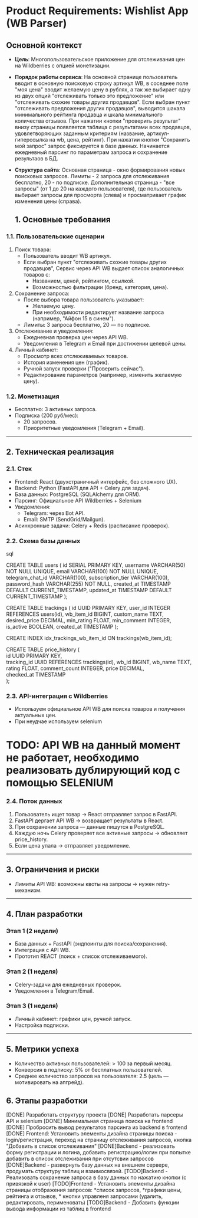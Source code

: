 # Product Requirements: Wishlist App (WB Parser)

## **Основной контекст**
- **Цель**: Многопользовательское приложение для отслеживания цен на Wildberries с опцией монетизации.
- **Порядок работы сервиса**: На основной странице пользователь вводит в основную поисковую  строку артикул WB, в соседнее поле "моя цена" вводит желаемую цену в рублях, а так же выбирает одну из двух опций "отслеживать только это предложение" или "отслеживать схожие товары других продавцов". Если выбран пункт "отслеживать предложения других продавцов", выводится шакала минимального рейтинга продавца и шкала минимального количества отзывов. При нажатии кнопки "проверить результат" внизу страницы появляется таблица с результатами всех продавцов, удовлетворяющих заданным критериям (название, артикул-гиперссылка на wb, цена, рейтинг). При нажатии кнопки "Сохранить мой запрос" запрос фиксируется в базе данных. Начинается ежедневный парсинг по параметрам запроса и сохранение результаов в БД.
- **Структура сайта**: Основная страница - окно формирования новых поисковых запросов. Лимиты - 2 запроса для отслеживания бесплатно, 20 - по подписке. Дополнительная страница - "все запросы" (от 1 до 20 на каждого пользователя), где пользователь выбирает запросы для просморта (слева) и просматривает график изменения цены (справа).

    ## 1. Основные требования  
### 1.1. Пользовательские сценарии  
1. Поиск товара:  
   - Пользователь вводит WB артикул.  
   - Если выбран пункт "отслеживать схожие товары других продавцов", Сервис через API WB выдает список аналогичных товаров с:  
     - Названием, ценой, рейтингом, ссылкой.  
     - Возможностью фильтрации (бренд, категория, цена).  
2. Сохранение запроса:  
   - После выбора товара пользователь указывает:  
     - Желаемую цену.  
     - При необходимости редактирует название запроса (например, "Айфон 15 в синем").  
   - Лимиты: 3 запроса бесплатно, 20 — по подписке.  
3. Отслеживание и уведомления:  
   - Ежедневная проверка цен через API WB.  
   - Уведомления в Telegram и Email при достижении целевой цены.  
4. Личный кабинет:  
   - Просмотр всех отслеживаемых товаров.  
   - История изменения цен (график).  
   - Ручной запуск проверки ("Проверить сейчас").  
   - Редактирование параметров (например, изменить желаемую цену).  

### 1.2. Монетизация  
- Бесплатно: 3 активных запроса.  
- Подписка (200 руб/мес):  
  - 20 запросов.  
  - Приоритетные уведомления (Telegram + Email).  

---

## 2. Техническая реализация  
### 2.1. Стек  
- Frontend: React (двухстраничный интерфейс, без сложного UX).  
- Backend: Python (FastAPI для API + Celery для задач).  
- База данных: PostgreSQL (SQLAlchemy для ORM).  
- Парсинг: Официальное API Wildberries + Selenium 
- Уведомления:  
  - Telegram: через Bot API.  
  - Email: SMTP (SendGrid/Mailgun).  
- Асинхронные задачи: Celery + Redis (расписание проверок).  

### 2.2. Схема базы данных  
sql

CREATE TABLE users (
    id SERIAL PRIMARY KEY,
    username VARCHAR(50) NOT NULL UNIQUE,
    email VARCHAR(100) NOT NULL UNIQUE,
    telegram_chat_id VARCHAR(100),
    subscription_tier VARCHAR(100),
    password_hash VARCHAR(255) NOT NULL,
    created_at TIMESTAMP DEFAULT CURRENT_TIMESTAMP,
    updated_at TIMESTAMP DEFAULT CURRENT_TIMESTAMP
);

CREATE TABLE trackings (
  id UUID PRIMARY KEY,
  user_id INTEGER REFERENCES users(id),
  wb_item_id BIGINT,
  custom_name TEXT,
  desired_price DECIMAL,
  min_rating FLOAT,
  min_comment INTEGER,
  is_active BOOLEAN,
  created_at TIMESTAMP
);

CREATE INDEX idx_trackings_wb_item_id ON trackings(wb_item_id);

CREATE TABLE price_history (  
  id UUID PRIMARY KEY,  
  tracking_id UUID REFERENCES trackings(id),
  wb_id BIGINT, 
  wb_name TEXT,
  rating FLOAT,
  comment_count INTEGER,
  price DECIMAL,  
  checked_at TIMESTAMP  
);

### 2.3. API-интеграция с Wildberries  
- Используем официальное API WB для поиска товаров и получения актуальных цен.  
- При неудчае используем selenium
 # TODO: API WB на данный момент не работает, необходимо реализовать дублирующий код с помощью SELENIUM
  

### 2.4. Поток данных  
1. Пользователь ищет товар → React отправляет запрос в FastAPI.  
2. FastAPI дергает API WB → возвращает результаты в React.  
3. При сохранении запроса — данные пишутся в PostgreSQL.  
4. Каждую ночь Celery проверяет все активные запросы → обновляет price_history.  
5. Если цена упала → отправляет уведомление.  

---

## 3. Ограничения и риски  
- Лимиты API WB: возможны квоты на запросы → нужен retry-механизм.   

---

## 4. План разработки  
### Этап 1 (2 недели)  
- База данных + FastAPI (эндпоинты для поиска/сохранения).  
- Интеграция с API WB.  
- Прототип REACT (поиск + список отслеживаемого).  

### Этап 2 (1 неделя)  
- Celery-задачи для ежедневных проверок.  
- Уведомления в Telegram/Email.  

### Этап 3 (1 неделя)  
- Личный кабинет: графики цен, ручной запуск.  
- Настройка подписки.  

---

## 5. Метрики успеха  
- Количество активных пользователей: > 100 за первый месяц.  
- Конверсия в подписку: 5% от бесплатных пользователей.  
- Среднее количество запросов на пользователя: 2.5 (цель — мотивировать на апгрейд).  

## 6. Этапы разработки
[DONE] Разработать структуру проекта
[DONE] Разработать парсеры API и selenium
[DONE] Минимальная страница поиска на frontend
[DONE] Пробросить вывод результатов парсинга из backend в frontend
[DONE] Frontend: Установить элементы дизайна страницы поиска - login/регистрация, переход на страницу отслеживания запросов, кнопка "Добавить в список отслеживания"
[DONE]Backend - реализовать форму регистрации и логина, добавить регистрацию/логин при попытке добавить в список отслеживания при отсутсвии запросов
[DONE]Backend - развернуть базу данных на внешнем сервере, продумать структуру таблиц и взаимосвязей.
[TODO]Backend - Реализовать сохранение запроса в базу данных по нажатию кнопки (с привязкой к user)
[TODO]Frontend - Установить элементы дизайна страницы отображения запросов: *список запросов, *графики цены, рейтинга и отзывов,  * кнопки управленя запросами (удалить, редактировать, перименовать) 
[TODO]Backend - Добавить функции вывода информации из таблиц в frontend


